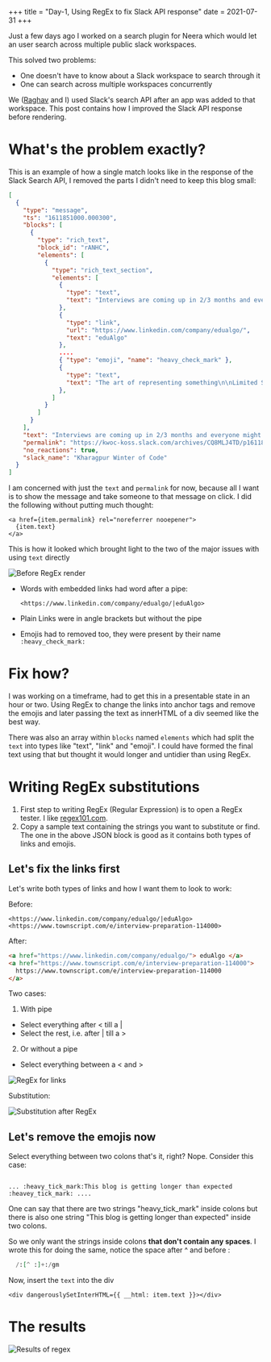 +++
title = "Day-1, Using RegEx to fix Slack API response"
date = 2021-07-31
+++

Just a few days ago I worked on a search plugin for Neera which would let an user search across multiple public slack workspaces.

This solved two problems:

- One doesn't have to know about a Slack workspace to search through it
- One can search across multiple workspaces concurrently

We ([Raghav](https://rakaar.github.io/) and I) used Slack's search API after an app was added to that workspace. This post contains how I improved the Slack API response before rendering.

# What's the problem exactly?

This is an example of how a single match looks like in the response of the Slack Search API, I removed the parts I didn't need to keep this blog small:

```json
[
  {
    "type": "message",
    "ts": "1611851000.000300",
    "blocks": [
      {
        "type": "rich_text",
        "block_id": "rANHC",
        "elements": [
          {
            "type": "rich_text_section",
            "elements": [
              {
                "type": "text",
                "text": "Interviews are coming up in 2/3 months and everyone might be tensed on what to revise and how to learn so many things in such a shortage of time.\n\nDon't worry we have your back. We at "
              },
              {
                "type": "link",
                "url": "https://www.linkedin.com/company/edualgo/",
                "text": "eduAlgo"
              },
              ....
              { "type": "emoji", "name": "heavy_check_mark" },
              {
                "type": "text",
                "text": "The art of representing something\n\nLimited Seats! Get yourself one today\n"
              },
            ]
          }
        ]
      }
    ],
    "text": "Interviews are coming up in 2/3 months and everyone might be tensed on what to revise and how to learn so many things in such a shortage of time.\n\nDon't worry we have your back. We at <https://www.linkedin.com/company/edualgo/|eduAlgo> are coming up with something important for the interview preparation. This course is cheaper for money but not by quality.\n\ninterview preparation has three main parameters,\n:heavy_check_mark:practising enough problem\n:heavy_check_mark:fixing your communication skills\n:heavy_check_mark:learning how to represent a certain thing\n\nThis course (which is of Life Time availability) is meant to combine problem-solving, communicating with the interviewer and representation skills of a person up to a certain level so that that interviewee can be confident enough on what to do and what not to.\n\nWhat does this course contain?\n:heavy_check_mark:100 + Selected DSA problems solved through a video explanation\n:heavy_check_mark:150 + practise problems\n:heavy_check_mark:Aptitude Problems to practise\n:heavy_check_mark:A beginner's guide to Communicating properly\n:heavy_check_mark:The art of representing something\n\nLimited Seats! Get yourself one today\n<https://www.townscript.com/e/interview-preparation-114000>",
    "permalink": "https://kwoc-koss.slack.com/archives/CQ8MLJ4TD/p1611851000000300",
    "no_reactions": true,
    "slack_name": "Kharagpur Winter of Code"
  }
]
```

I am concerned with just the `text` and `permalink` for now, because all I want is to show the message and take someone to that message on click.
I did the following without putting much thought:

```tsx
<a href={item.permalink} rel="noreferrer nooepener">
  {item.text}
</a>
```

This is how it looked which brought light to the two of the major issues with using `text` directly

![Before RegEx render](before_render.png)

- Words with embedded links had word after a pipe:

  `<https://www.linkedin.com/company/edualgo/|eduAlgo>`

- Plain Links were in angle brackets but without the pipe
- Emojis had to removed too, they were present by their name `:heavy_check_mark:`

# Fix how?

I was working on a timeframe, had to get this in a presentable state in an hour or two. Using RegEx to change the links into anchor tags and remove the emojis and later passing the text as innerHTML of a div seemed like the best way.

There was also an array within `blocks` named `elements` which had split the `text` into types like "text", "link" and "emoji". I could have formed the final text using that but thought it would longer and untidier than using RegEx.

# Writing RegEx substitutions

1. First step to writing RegEx (Regular Expression) is to open a RegEx tester. I like [regex101.com](https://regex101.com/).
2. Copy a sample text containing the strings you want to substitute or find. The one in the above JSON block is good as it contains both types of links and emojis.

## Let's fix the links first

Let's write both types of links and how I want them to look to work:

Before:

```text
<https://www.linkedin.com/company/edualgo/|eduAlgo>
<https://www.townscript.com/e/interview-preparation-114000>
```

After:

```html
<a href="https://www.linkedin.com/company/edualgo/"> eduAlgo </a>
<a href="https://www.townscript.com/e/interview-preparation-114000">
  https://www.townscript.com/e/interview-preparation-114000
</a>
```

Two cases:

1. With pipe

- Select everything after < till a |
- Select the rest, i.e. after | till a >

2. Or without a pipe

- Select everything between a < and >

![RegEx for links](link_regex.png)

Substitution:

![Substitution after RegEx](link_regex_substitution.png)

## Let's remove the emojis now

Select everything between two colons that's it, right? Nope. Consider this case:

```text

... :heavy_tick_mark:This blog is getting longer than expected :heavey_tick_mark: ....
```

One can say that there are two strings "heavy_tick_mark" inside colons but there is also one string "This blog is getting longer than expected" inside two colons.

So we only want the strings inside colons **that don't contain any spaces**. I wrote this for doing the same, notice the space after ^ and before :

```ex
  /:[^ :]+:/gm
```

Now, insert the `text` into the div

```tsx
<div dangerouslySetInterHTML={{ __html: item.text }}></div>
```

# The results

![Results of regex](after_render.png)
